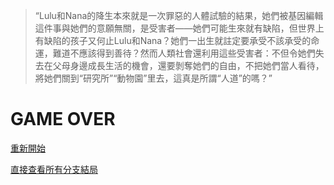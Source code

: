 > “Lulu和Nana的降生本來就是一次罪惡的人體試驗的結果，她們被基因編輯這件事與她們的意願無關，是受害者——她們可能生來就有缺陷，但世界上有缺陷的孩子又何止Lulu和Nana？她們一出生就註定要承受不該承受的命運，難道不應該得到善待？然而人類社會還利用這些受害者：不但令她們失去在父母身邊成長生活的機會，還要剝奪她們的自由，不把她們當人看待，將她們關到“研究所”“動物園”里去，這真是所謂“人道”的嗎？”

# GAME OVER

[重新開始](index.md)

[直接查看所有分支結局](all.md)
